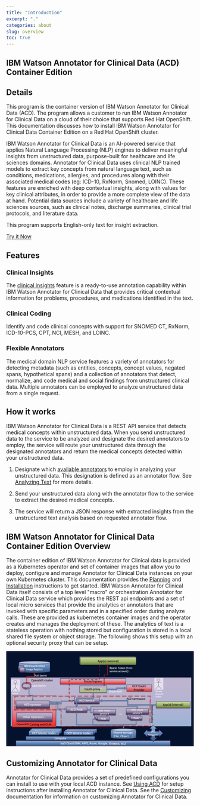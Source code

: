 ```yaml
---
title: "Introduction"
excerpt: "."
categories: about
slug: overview
toc: true
---
```

## IBM Watson Annotator for Clinical Data (ACD) Container Edition

## Details

This program is the container version of IBM Watson Annotator for Clinical Data (ACD).
The program allows a customer to run IBM Watson Annotator for Clinical Data on a cloud of their choice that supports Red Hat OpenShift.
This documentation discusses how to install IBM Watson Annotator for Clinical Data Container Edition on a Red Hat OpenShift cluster.

IBM Watson Annotator for Clinical Data is an AI-powered service that applies Natural Language Processing (NLP) engines to deliver meaningful insights from unstructured data, purpose-built for healthcare and life sciences domains. Annotator for Clinical Data uses clinical NLP trained models to extract key concepts from natural language text, such as conditions, medications, allergies, and procedures along with their associated medical codes (eg: ICD-10, RxNorm, Snomed, LOINC). These features are enriched with deep contextual insights, along with values for key clinical attributes, in order to provide a more complete view of the data at hand. Potential data sources include a variety of healthcare and life sciences sources, such as clinical notes, discharge summaries, clinical trial protocols, and literature data.

This program supports English-only text for insight extraction.

[Try it Now](https://acd-try-it-out.mybluemix.net/preview)

## Features

### Clinical Insights

The [clinical insights](/clouddocs/clinical_insights_overview/) feature is a ready-to-use annotation capability within IBM Watson Annotator for Clinical Data that provides critical contextual information for problems, procedures, and medications identified in the text.

### Clinical Coding

Identify and code clinical concepts with support for SNOMED CT, RxNorm, ICD-10-PCS, CPT, NCI, MESH, and LOINC.

### Flexible Annotators

The medical domain NLP service features a variety of annotators for detecting metadata (such as entities, concepts, concept values, negated spans, hypothetical spans)
and a collection of annotators that detect, normalize, and code medical and social findings from unstructured clinical data. Multiple annotators can be employed
to analyze unstructured data from a single request.

## How it works

IBM Watson Annotator for Clinical Data is a REST API service that detects medical concepts within unstructured data.
When you send unstructured data to the service to be analyzed and designate the desired annotators to employ,
the service will route your unstructured data through the designated annotators and return the medical concepts detected within your unstructured data.

1. Designate which [available annotators](/usage/overview/#available-annotators) to employ in analyzing your unstructured data.
   This designation is defined as an annotator flow. See [Analyzing Text](/usage/analyze_text/) for more details.

2. Send your unstructured data along with the annotator flow to the service to extract the desired medical concepts.

3. The service will return a JSON response with extracted insights from the unstructured text analysis based on requested annotator flow.

## IBM Watson Annotator for Clinical Data Container Edition Overview

The container edition of IBM Watson Annotator for Clinical data is provided as a Kubernetes operator and set of container images that allow you to deploy, configure and manage Annotator for Clinical Data instances on your own Kubernetes cluster.  This documentation provides the [Planning](../../planning/namespace/) and  [Installation](../../installing/prereqs/) instructions to get started.
IBM Watson Annotator for Clinical Data itself consists of a top level "macro" or orchestration Annotator for Clinical Data service which provides the REST api endpoints and a set of local micro services that provide the analytics or annotators that are invoked with specific parameters and in a specified order during analyze calls.   These are provided as kubernetes container images and the operator creates and manages the deployment of these.
The analytics of text is a stateless operation with nothing stored but configuration is stored in a local shared file system or object storage.
The following shows this setup with an optional security proxy that can be setup.

![IBM Watson Annotator for Clinical Data Container Edition](../../images/ACD-OCP-HLD.png)

## Customizing Annotator for Clinical Data

Annotator for Clinical Data provides a set of predefined configurations you can install to use with your local ACD instance.  See [Using ACD](../../usage/getting-started/) for setup instructions after installing Annotator for Clinical Data.  See the [Customizing](../../usage/customizing/) documentation for information on customizing Annotator for Clinical Data.
